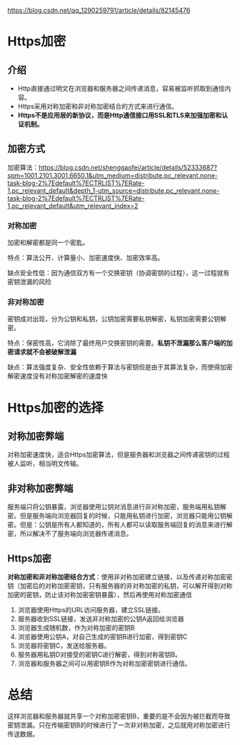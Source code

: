 https://blog.csdn.net/qq_1290259791/article/details/82145476

# Https加密	

## 介绍

* Http直接通过明文在浏览器和服务器之间传递消息，容易被监听抓取到通信内容。 
* Https采用对称加密和非对称加密结合的方式来进行通信。 
* **Https不是应用层的新协议，而是Http通信接口用SSL和TLS来加强加密和认证机制。**

## 加密方式

加密算法：https://blog.csdn.net/shenggaofei/article/details/52333687?spm=1001.2101.3001.6650.1&utm_medium=distribute.pc_relevant.none-task-blog-2%7Edefault%7ECTRLIST%7ERate-1.pc_relevant_default&depth_1-utm_source=distribute.pc_relevant.none-task-blog-2%7Edefault%7ECTRLIST%7ERate-1.pc_relevant_default&utm_relevant_index=2

### 对称加密

加密和解密都是同一个密匙。

特点：算法公开、计算量小、加密速度快、加密效率高。

缺点安全性低：因为通信双方有一个交换密钥（协调密钥的过程），这一过程就有密钥泄漏的风险

### 非对称加密

密钥成对出现，分为公钥和私钥，公钥加密需要私钥解密，私钥加密需要公钥解密。

特点：保密性高，它消除了最终用户交换密钥的需要。**私钥不泄漏那么客户端的加密请求就不会被破解泄漏**

缺点：算法强度复杂、安全性依赖于算法与密钥但是由于其算法复杂，而使得加密解密速度没有对称加密解密的速度快

# Https加密的选择

## 对称加密弊端

对称加密速度快，适合Https加密算法，但是服务器和浏览器之间传递密钥的过程被人监听，相当明文传输。

## 非对称加密弊端

服务端只将公钥暴露，浏览器使用公钥对消息进行非对称加密，服务端用私钥解密。但是服务端向浏览器回复的时候，只能用私钥进行加密，浏览器只能用公钥解密。但是：公钥是所有人都知道的，所有人都可以读取服务端回复的消息来进行解密，所以解决不了服务端向浏览器传递消息。

## Https加密

**对称加密和非对称加密结合方式**：使用非对称加密建立链接，以及传递对称加密密钥（加密后的对称加密密钥，只有服务器的非对称加密的私钥，可以解开得到对称加密的密钥，防止该对称加密密钥暴露），然后再使用对称加密通信

1. 浏览器使用Https的URL访问服务器，建立SSL链接。
2. 服务器收到SSL链接，发送非对称加密的公钥A返回给浏览器
3. 浏览器生成随机数，作为对称加密的密钥B
4. 浏览器使用公钥A，对自己生成的密钥B进行加密，得到密钥C
5. 浏览器将密钥C，发送给服务器。
6. 服务器用私钥D对接受的密钥C进行解密，得到对称密钥B。
7. 浏览器和服务器之间可以用密钥B作为对称加密密钥进行通信。

# 总结

这样浏览器和服务器就共享一个对称加密密钥B，重要的是不会因为被拦截而导致密钥泄漏。只在传输密钥B的时候进行了一次非对称加密，之后就用对称加密进行传送数据。
